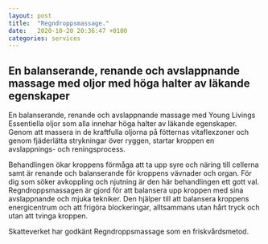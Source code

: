 ```yaml
---
layout: post
title:  "Regndroppsmassage."
date:   2020-10-20 20:36:47 +0100
categories: services
---
```


## En balanserande, renande och avslappnande massage med oljor med höga halter av läkande egenskaper
<!--more-->

En balanserande, renande och avslappnande massage med Young Livings Essentiella oljor som alla innehar höga halter av läkande egenskaper. Genom att massera in de kraftfulla oljorna på fötternas vitaflexzoner och genom fjäderlätta strykningar över ryggen, startar kroppen en avslappnings- och reningsprocess. 

Behandlingen ökar kroppens förmåga att ta upp syre och näring till cellerna samt är renande och balanserande för kroppens vävnader och organ. För dig som söker avkoppling och njutning är den här behandlingen ett gott val. Regndroppsmassagen är gjord för att balansera upp kroppen med sina avslappnande och mjuka tekniker. Den hjälper till att balansera kroppens energicentrum och att frigöra blockeringar, alltsammans utan hårt tryck och utan att tvinga kroppen.

Skatteverket har godkänt Regndroppsmassage som en friskvårdsmetod.
